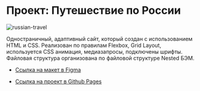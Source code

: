 # Проект: Путешествие по России

![russian-travel](https://github.com/dashasavostina/russian-travel/assets/85075899/997d6c62-b711-4e8b-8a66-c817d7472134)


Одностраничный, адаптивный сайт, который создан с использованием HTML и CSS.
Реализован по правилам Flexbox, Grid Layout, используется CSS анимация, медиазапросы, подключены шрифты. Файловая структура организована по файловой структуре Nested БЭМ.

* [Ссылка на макет в Figma](https://www.figma.com/file/5S2WSbEFL6awjVWJ0NWL8Q/Sprint-3_-Russia-_-desktop-mobile?node-id=28503%3A0)

* [Ссылка на проект в Github Pages](https://dashasavostina.github.io/russian-travel/)


